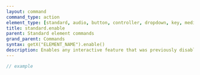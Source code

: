 ```yaml
---
layout: command
command_type: action
element_type: [standard, audio, button, controller, dropdown, key, mediarecorder, scale, selector, textinput, timer, tooltip, video, voicerecorder, youtube]
title: standard.enable
parent: Standard element commands
grand_parent: Commands
syntax: getX("ELEMENT_NAME").enable()
description: Enables any interactive feature that was previously disabled.
---
```


```javascript
// example
```